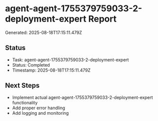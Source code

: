 # agent-agent-1755379759033-2-deployment-expert Report

Generated: 2025-08-18T17:15:11.479Z

## Status
- Task: agent-agent-1755379759033-2-deployment-expert
- Status: Completed
- Timestamp: 2025-08-18T17:15:11.479Z

## Next Steps
- Implement actual agent-agent-1755379759033-2-deployment-expert functionality
- Add proper error handling
- Add logging and monitoring
